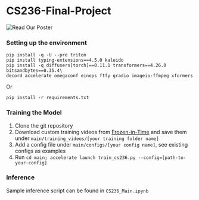 # CS236-Final-Project
![Read Our Poster](CS_236_Poster.png)

### Setting up the environment
```
pip install -q -U --pre triton
pip install typing-extensions==4.5.0 kaleido
pip install -q diffusers[torch]==0.11.1 transformers==4.26.0 bitsandbytes==0.35.4\
decord accelerate omegaconf einops ftfy gradio imageio-ffmpeg xformers
```
Or
```
pip install -r requirements.txt
```

### Training the Model
1. Clone the git repository
2. Download custom training videos from [Frozen-in-Time](https://meru.robots.ox.ac.uk/frozen-in-time/) and save them under `main/training_videos/[your training folder name]`
3. Add a config file under `main/configs/[your config name]`, see existing configs as examples
4. Run `cd main; accelerate launch train_cs236.py --config=[path-to-your-config]`

### Inference
Sample inference script can be found in `CS236_Main.ipynb`
